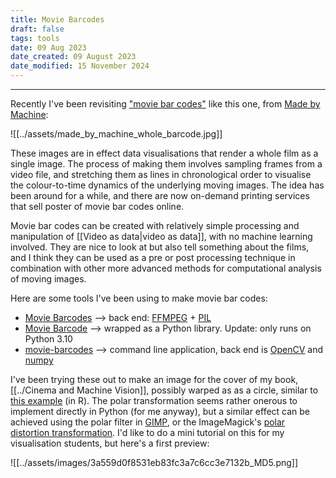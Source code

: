 ```yaml
---
title: Movie Barcodes
draft: false
tags: tools
date: 09 Aug 2023
date_created: 09 August 2023
date_modified: 15 November 2024
---
```

---

Recently I've been revisiting ["movie bar codes"](https://thefilmstage.com/movie-barcode-an-entire-feature-film-in-one-image/) like this one, from [Made by Machine](https://movingpixel.net/project/mbm/):

![[../assets/made_by_machine_whole_barcode.jpg]]


These images are in effect data visualisations that render a whole film as a single image. The process of making them involves sampling frames from a video file, and stretching them as lines in chronological order to visualise the colour-to-time dynamics of the underlying moving images. The idea has been around for a while, and there are now on-demand printing services that sell poster of movie bar codes online.

Movie bar codes can be created with relatively simple processing and manipulation of [[Video as data|video as data]], with no machine learning involved.  They are nice to look at but also tell something about the films, and I think they can be used as a pre or post processing technique in combination with other more advanced methods for computational analysis of moving images.

Here are some tools I've been using to make movie bar codes:

- [Movie Barcodes](https://timbennett.github.io/movie-barcodes/) --> back end: [FFMPEG](https://www.ffmpeg.org/) + [PIL](https://en.wikipedia.org/wiki/Python_Imaging_Library)
- [Movie Barcode](https://github.com/MarcBresson/movie-barcode/tree/main) --> wrapped as a Python library. Update: only runs on Python 3.10
- [movie-barcodes](https://github.com/andrewdcampbell/movie-barcodes) --> command line application, back end is [OpenCV](https://opencv.org/) and [numpy](https://numpy.org/)

I've been trying these out to make an image for the cover of my book, [[../Cinema and Machine Vision]], possibly warped as as a circle, similar to [this example](https://rlang.io/create-a-radial-movie-tv-barcode-using-polar-coordinates/) (in R). The polar transformation seems rather onerous to implement directly in Python (for me anyway), but a similar effect can be achieved using the polar filter in [GIMP](https://www.gimp.org/), or the ImageMagick's [polar distortion transformation](https://imagemagick.org/Usage/distorts/#polar). I'd like to do a mini tutorial on this for my visualisation students, but here's a first preview:

![[../assets/images/3a559d0f8531eb83fc3a7c6cc3e7132b_MD5.png]]

